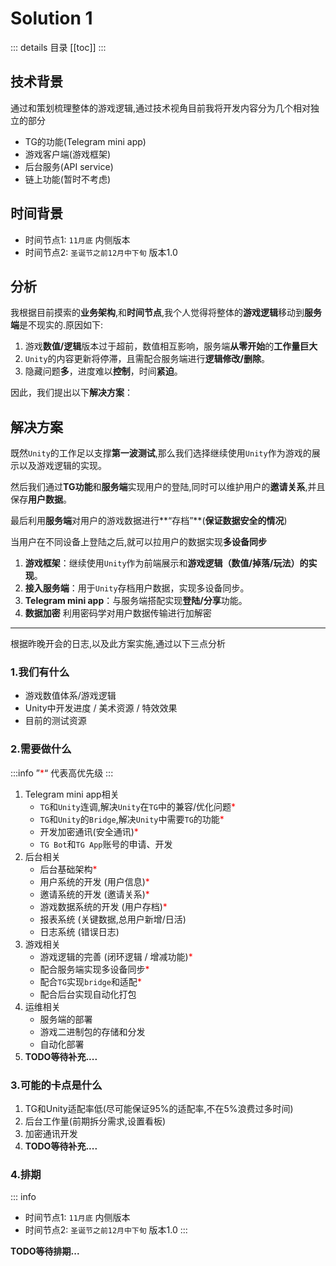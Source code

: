 # Solution 1

::: details 目录
[[toc]]
:::

## 技术背景

通过和策划梳理整体的游戏逻辑,通过技术视角目前我将开发内容分为几个相对独立的部分

* TG的功能(Telegram mini app)
* 游戏客户端(游戏框架)
* 后台服务(API service)
* 链上功能(暂时不考虑)

## 时间背景

* 时间节点1: `11月底` 内侧版本
* 时间节点2: `圣诞节之前12月中下旬`  版本1.0

## 分析

我根据目前摸索的**业务架构**,和**时间节点**,我个人觉得将整体的**游戏逻辑**移动到**服务端**是不现实的.原因如下:

1. 游戏**数值/逻辑**版本过于超前，数值相互影响，服务端**从零开始**的**工作量巨大**
2. `Unity`的内容更新将停滞，且需配合服务端进行**逻辑修改/删除**。
3. 隐藏问题**多**，进度难以**控制**，时间**紧迫**。

因此，我们提出以下**解决方案**：

## 解决方案

既然`Unity`的工作足以支撑**第一波测试**,那么我们选择继续使用`Unity`作为游戏的展示以及游戏逻辑的实现。

然后我们通过**TG功能**和**服务端**实现用户的登陆,同时可以维护用户的**邀请关系**,并且保存**用户数据**。

最后利用**服务端**对用户的游戏数据进行**“存档”**(**保证数据安全的情况**)

当用户在不同设备上登陆之后,就可以拉用户的数据实现**多设备同步**

1. **游戏框架**：继续使用`Unity`作为前端展示和**游戏逻辑（数值/掉落/玩法）的实现**。
2. **接入服务端**：用于`Unity`存档用户数据，实现多设备同步。
3. **Telegram mini app**：与服务端搭配实现**登陆/分享**功能。
4. **数据加密** 利用密码学对用户数据传输进行加解密

---

根据昨晚开会的日志,以及此方案实施,通过以下三点分析

### 1.我们有什么

* 游戏数值体系/游戏逻辑
* Unity中开发进度 / 美术资源 / 特效效果
* 目前的测试资源

### 2.需要做什么

:::info
”<span style="color:red">*</span>“ 代表高优先级
:::

1. Telegram mini app相关
   * `TG`和`Unity`连调,解决`Unity`在`TG`中的兼容/优化问题<span style="color:red">*</span>
   * `TG`和`Unity`的`Bridge`,解决`Unity`中需要`TG`的功能<span style="color:red">*</span>
   * 开发加密通讯(安全通讯)<span style="color:red">*</span>
   * `TG Bot`和`TG App`账号的申请、开发
2. 后台相关
    * 后台基础架构<span style="color:red">*</span>
    * 用户系统的开发 (用户信息)<span style="color:red">*</span>
    * 邀请系统的开发 (邀请关系)<span style="color:red">*</span>
    * 游戏数据系统的开发 (用户存档)<span style="color:red">*</span>
    * 报表系统 (关键数据,总用户新增/日活)
    * 日志系统 (错误日志)
3. 游戏相关
   * 游戏逻辑的完善 (闭环逻辑 / 增减功能)<span style="color:red">*</span>
   * 配合服务端实现多设备同步<span style="color:red">*</span>
   * 配合`TG`实现`bridge`和适配<span style="color:red">*</span>
   * 配合后台实现自动化打包
4. 运维相关
   * 服务端的部署
   * 游戏二进制包的存储和分发
   * 自动化部署
5. **TODO等待补充....**

### 3.可能的卡点是什么

1. TG和Unity适配率低(尽可能保证95%的适配率,不在5%浪费过多时间)
2. 后台工作量(前期拆分需求,设置看板)
3. 加密通讯开发
4. **TODO等待补充....**

### 4.排期

::: info

* 时间节点1: `11月底` 内侧版本
* 时间节点2: `圣诞节之前12月中下旬`  版本1.0
:::

**TODO等待排期...**
